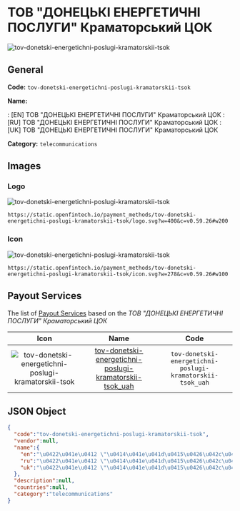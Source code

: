 
# ТОВ "ДОНЕЦЬКІ ЕНЕРГЕТИЧНІ ПОСЛУГИ" Краматорський ЦОК 
![tov-donetski-energetichni-poslugi-kramatorskii-tsok](https://static.openfintech.io/payment_methods/tov-donetski-energetichni-poslugi-kramatorskii-tsok/logo.svg?w=400&c=v0.59.26#w200)  

## General 
**Code:** `tov-donetski-energetichni-poslugi-kramatorskii-tsok` 
 
**Name:** 
 
:	[EN] ТОВ "ДОНЕЦЬКІ ЕНЕРГЕТИЧНІ ПОСЛУГИ" Краматорський ЦОК 
:	[RU] ТОВ "ДОНЕЦЬКІ ЕНЕРГЕТИЧНІ ПОСЛУГИ" Краматорський ЦОК 
:	[UK] ТОВ "ДОНЕЦЬКІ ЕНЕРГЕТИЧНІ ПОСЛУГИ" Краматорський ЦОК 
 
**Category:** `telecommunications` 
 

## Images 

### Logo 
![tov-donetski-energetichni-poslugi-kramatorskii-tsok](https://static.openfintech.io/payment_methods/tov-donetski-energetichni-poslugi-kramatorskii-tsok/logo.svg?w=400&c=v0.59.26#w200)  

```
https://static.openfintech.io/payment_methods/tov-donetski-energetichni-poslugi-kramatorskii-tsok/logo.svg?w=400&c=v0.59.26#w200
```  

### Icon 
![tov-donetski-energetichni-poslugi-kramatorskii-tsok](https://static.openfintech.io/payment_methods/tov-donetski-energetichni-poslugi-kramatorskii-tsok/icon.svg?w=278&c=v0.59.26#w100)  

```
https://static.openfintech.io/payment_methods/tov-donetski-energetichni-poslugi-kramatorskii-tsok/icon.svg?w=278&c=v0.59.26#w100
```  

## Payout Services 
 
The list of [Payout Services](/payout-services/) based on the _ТОВ "ДОНЕЦЬКІ ЕНЕРГЕТИЧНІ ПОСЛУГИ" Краматорський ЦОК_ 

|Icon|Name|Code| 
|:---:|:---:|:---:| 
|![tov-donetski-energetichni-poslugi-kramatorskii-tsok](https://static.openfintech.io/payout_methods/tov-donetski-energetichni-poslugi-kramatorskii-tsok/icon.svg?w=278&c=v0.59.26#w40) |[tov-donetski-energetichni-poslugi-kramatorskii-tsok_uah](/payout-services/tov-donetski-energetichni-poslugi-kramatorskii-tsok_uah/)|`tov-donetski-energetichni-poslugi-kramatorskii-tsok_uah`| 
 

## JSON Object 

```json
{
  "code":"tov-donetski-energetichni-poslugi-kramatorskii-tsok",
  "vendor":null,
  "name":{
    "en":"\u0422\u041e\u0412 \"\u0414\u041e\u041d\u0415\u0426\u042c\u041a\u0406 \u0415\u041d\u0415\u0420\u0413\u0415\u0422\u0418\u0427\u041d\u0406 \u041f\u041e\u0421\u041b\u0423\u0413\u0418\" \u041a\u0440\u0430\u043c\u0430\u0442\u043e\u0440\u0441\u044c\u043a\u0438\u0439 \u0426\u041e\u041a",
    "ru":"\u0422\u041e\u0412 \"\u0414\u041e\u041d\u0415\u0426\u042c\u041a\u0406 \u0415\u041d\u0415\u0420\u0413\u0415\u0422\u0418\u0427\u041d\u0406 \u041f\u041e\u0421\u041b\u0423\u0413\u0418\" \u041a\u0440\u0430\u043c\u0430\u0442\u043e\u0440\u0441\u044c\u043a\u0438\u0439 \u0426\u041e\u041a",
    "uk":"\u0422\u041e\u0412 \"\u0414\u041e\u041d\u0415\u0426\u042c\u041a\u0406 \u0415\u041d\u0415\u0420\u0413\u0415\u0422\u0418\u0427\u041d\u0406 \u041f\u041e\u0421\u041b\u0423\u0413\u0418\" \u041a\u0440\u0430\u043c\u0430\u0442\u043e\u0440\u0441\u044c\u043a\u0438\u0439 \u0426\u041e\u041a"
  },
  "description":null,
  "countries":null,
  "category":"telecommunications"
}
```  
